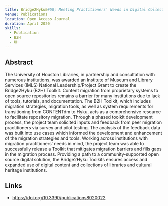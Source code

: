 ```yaml
---
title: Bridge2Hyku&#58; Meeting Practitioners' Needs in Digital Collection Migration to Open Source Samvera Repository
venue: Publications
location: Open Access Journal
duration: April 2020
skills:
  - Publication
  - B2H
  - UH
---
```


Abstract
-------

The University of Houston Libraries, in partnership and consultation with numerous institutions, was awarded an Institute of Museum and Library Services (IMLS) National Leadership/Project Grant to create the Bridge2Hyku (B2H) Toolkit. Content migration from proprietary systems to open source repositories remains a barrier for many institutions due to lack of tools, tutorials, and documentation. The B2H Toolkit, which includes migration strategies, migration tools, as well as system requirements for transitioning from CONTENTdm to Hyku, acts as a comprehensive resource to facilitate repository migration. Through a phased toolkit development process, the project team solicited inputs and feedback from peer migration practitioners via survey and pilot testing. The analysis of the feedback data was built into use cases which informed the development and enhancement of the migration strategies and tools. Working across institutions with migration practitioners’ needs in mind, the project team was able to successfully release a Toolkit that mitigates migration barriers and fills gaps in the migration process. Providing a path to a community-supported open source digital solution, the Bridge2Hyku Toolkits ensures access and expanded use of digital content and collections of libraries and cultural heritage institutions.


Links
----------

* <https://doi.org/10.3390/publications8020022>
